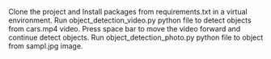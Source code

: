 Clone the project and Install packages from requirements.txt in a virtual environment.
Run object_detection_video.py python file to detect objects from cars.mp4 video. Press space bar to move the video forward and continue detect objects.
Run object_detection_photo.py python file to object from sampl.jpg image.
